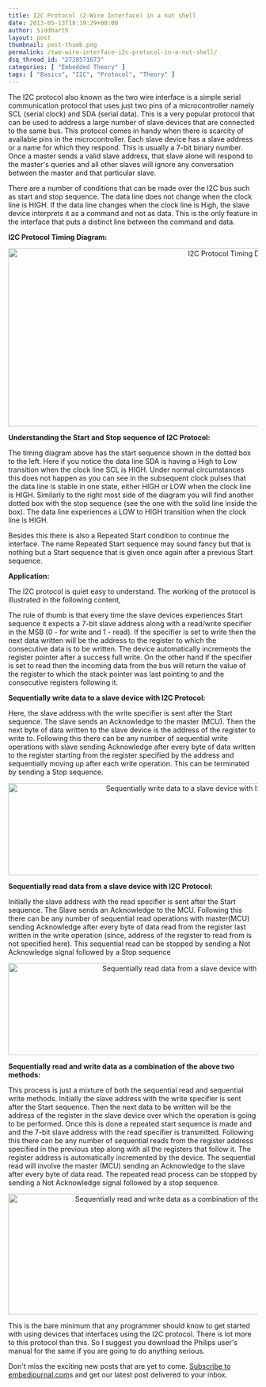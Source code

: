 ```yaml
---
title: I2C Protocol (2-Wire Interface) in a nut shell
date: 2013-05-13T18:19:29+00:00
author: Siddharth
layout: post
thumbnail: post-thumb.png
permalink: /two-wire-interface-i2c-protocol-in-a-nut-shell/
dsq_thread_id: "2728571673"
categories: [ "Embedded Theory" ]
tags: [ "Basics", "I2C", "Protocol", "Theory" ]
---
```


The I2C protocol also known as the two wire interface is a simple serial communication protocol that uses just two pins of a microcontroller namely SCL (serial clock) and SDA (serial data). This is a very popular protocol that can be used to address a large number of slave devices that are connected to the same bus. This protocol comes in handy when there is scarcity of available pins in the microcontroller. Each slave device has a slave address or a name for which they respond. This is usually a 7-bit binary number. Once a master sends a valid slave address, that slave alone will respond to the master's queries and all other slaves will ignore any conversation between the master and that particular slave.

There are a number of conditions that can be made over the I2C bus such as start and stop sequence. The data line does not change when the clock line is HIGH. If the data line changes when the clock line is High, the slave device interprets it as a command and not as data. This is the only feature in the interface that puts a distinct line between the command and data.

**I2C Protocol Timing Diagram:**

<p style="text-align: center;">
  <a href="/images/posts/2013/05/untitled1-1.png"><img class="aligncenter size-full wp-image-80" alt="I2C Protocol Timing Diagram" src="/images/posts/2013/05/untitled1-1.png" width="900" height="360" srcset="/images/posts/2013/05/untitled1-1.png 900w, /images/posts/2013/05/untitled1-1-300x120.png 300w" sizes="(max-width: 900px) 100vw, 900px" /></a>
</p>

**Understanding the Start and Stop sequence of I2C Protocol:**

The timing diagram above has the start sequence shown in the dotted box to the left. Here if you notice the data line SDA is having a High to Low transition when the clock line SCL is HIGH. Under normal circumstances this does not happen as you can see in the subsequent clock pulses that the data line is stable in one state, either HIGH or LOW when the clock line is HIGH. Similarly to the right most side of the diagram you will find another dotted box with the stop sequence (see the one with the solid line inside the box). The data line experiences a LOW to HIGH transition when the clock line is HIGH.

Besides this there is also a Repeated Start condition to continue the interface. The name Repeated Start sequence may sound fancy but that is nothing but a Start sequence that is given once again after a previous Start sequence.

**Application:**

The I2C protocol is quiet easy to understand. The working of the protocol is illustrated in the following content,

The rule of thumb is that every time the slave devices experiences Start sequence it expects a 7-bit slave address along with a read/write specifier in the MSB (0 - for write and 1 - read).  If the specifier is set to write then the next data written will be the address to the register to which the consecutive data is to be written. The device automatically increments the register pointer after a success full write. On the other hand if the specifier is set to read then the incoming data from the bus will return the value of the register to which the stack pointer was last pointing to and the consecutive registers following it.

**Sequentially write data to a slave device with I2C Protocol:**

Here, the slave address with the write specifier is sent after the Start sequence. The slave sends an Acknowledge to the master (MCU). Then the next byte of data written to the slave device is the address of the register to write to. Following this there can be any number of  sequential write operations with slave sending Acknowledge after every byte of data written to the register starting from the register specified by the address and sequentially moving up after each write operation. This can be terminated by sending a Stop sequence.

<p style="text-align: center;">
  <a href="/images/posts/2013/05/untitled3.png"><img class="aligncenter size-full wp-image-82" alt="Sequentially write data to a slave device with I2C Protocol" src="/images/posts/2013/05/untitled3.png" width="761" height="186" srcset="/images/posts/2013/05/untitled3.png 761w, /images/posts/2013/05/untitled3-300x73.png 300w" sizes="(max-width: 761px) 100vw, 761px" /></a>
</p>

 

**Sequentially read data from a slave device with I2C Protocol:**

Initially the slave address with the read specifier is sent after the Start sequence. The Slave sends an Acknowledge to the MCU. Following this there can be any number of  sequential read operations with master(MCU) sending Acknowledge after every byte of data read from the register last written in the write operation (since, address of the register to read from is not specified here). This sequential read can be stopped by sending a Not Acknowledge signal followed by a Stop sequence

<p style="text-align: center;">
  <a href="/images/posts/2013/05/untitled41.png"><img class="aligncenter size-full wp-image-84" alt="Sequentially read data from a slave device with I2C Protocol" src="/images/posts/2013/05/untitled41.png" width="761" height="186" srcset="/images/posts/2013/05/untitled41.png 761w, /images/posts/2013/05/untitled41-300x73.png 300w" sizes="(max-width: 761px) 100vw, 761px" /></a>
</p>

 

**Sequentially read and write data as a combination of the above two methods:**

This process is just a mixture of both the sequential read and sequential write methods. Initially the slave address with the write specifier is sent after the Start sequence. Then the next data to be written will be the address of the register in the slave device over which the operation is going to be performed.  Once this is done a repeated start sequence is made and and the 7-bit slave address with the read specifier is transmitted. Following this there can be any number of sequential reads from the register address specified in the previous step along with all the registers that follow it. The register address is automatically incremented by the device. The sequential read will involve the master (MCU) sending an Acknowledge to the slave after every byte of data read. The repeated read process can be stopped by sending a Not Acknowledge signal followed by a stop sequence.

<p style="text-align: center;">
  <a href="/images/posts/2013/05/untitled2.png"><img class="aligncenter size-full wp-image-81" alt="Sequentially read and write data as a combination of the above two methods" src="/images/posts/2013/05/untitled2.png" width="760" height="244" srcset="/images/posts/2013/05/untitled2.png 760w, /images/posts/2013/05/untitled2-300x96.png 300w" sizes="(max-width: 760px) 100vw, 760px" /></a>
</p>

 

This is the bare minimum that any programmer should know to get started with using devices that interfaces using the I2C protocol. There is lot more to this protocol than this. So I suggest you download the Philips user's manual for the same if you are going to do anything serious.

Don't miss the exciting new posts that are yet to come. <a href="http://embedjournal.com/subscribe/" target="_blank">Subscribe to embedjournal.com</a>s and get our latest post delivered to your inbox.
